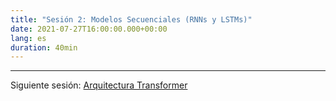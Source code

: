 ```yaml
---
title: "Sesión 2: Modelos Secuenciales (RNNs y LSTMs)"
date: 2021-07-27T16:00:00.000+00:00
lang: es
duration: 40min
---
```


<div>
    <CourseSummary
        description=""
        video="https://www.youtube.com/embed/mTbY5BF7Y5o"
        slides="https://github.com/nlp-en-es/nlp-de-cero-a-cien/blob/main/2_modelos_secuenciales/modelos_secuenciales.pdf"
        name="María Grandury"
        twitter="https://twitter.com/mariagrandury"
        linkedin="https://www.linkedin.com/in/mariagrandury"
        github="https://github.com/mariagrandury"
    />
</div>

---

Siguiente sesión: [Arquitectura Transformer](/nlp-de-cero-a-cien/sesion-03)
